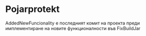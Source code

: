 # Pojarprotekt

AddedNewFuncionality e последният комит на проекта преди имплементиране на новите функционалности във FixBuildJar
